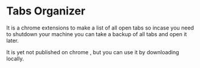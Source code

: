 # Tabs Organizer

It is a chrome extensions to make a list of all open tabs so incase you need to shutdown your machine you can take a backup of all tabs and open it later.

It is yet not published on chrome , but you can use it by downloading locally.
